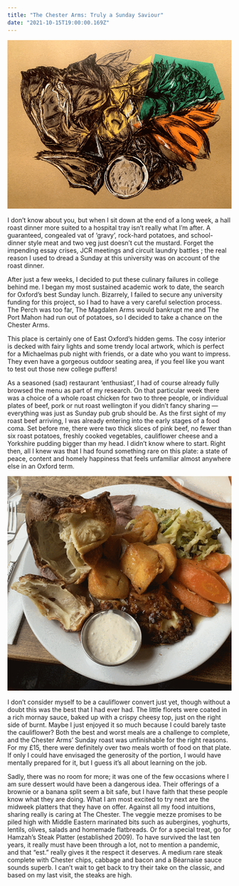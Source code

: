 ```yaml
---
title: "The Chester Arms: Truly a Sunday Saviour"
date: "2021-10-15T19:00:00.169Z"
---
```


![Roast Dinner](./illustration.png)

I don’t know about you, but when I sit down at the end of a long week, a hall roast dinner more suited to a hospital tray isn’t really what I’m after. A guaranteed, congealed vat of ‘gravy’, rock-hard potatoes, and school-dinner style meat and two veg just doesn’t cut the mustard. Forget the impending essay crises, JCR meetings and circuit laundry battles ; the real reason I used to dread a Sunday at this university was on account of the roast dinner.

After just a few weeks, I decided to put these culinary failures in college behind me. I began my most sustained academic work to date, the search for Oxford’s best Sunday lunch. Bizarrely, I failed to secure any university funding for this project, so I had to have a very careful selection process. The Perch was too far, The Magdalen Arms would bankrupt me and The Port Mahon had run out of potatoes, so I decided to take a chance on the Chester Arms.

This place is certainly one of East Oxford’s hidden gems. The cosy interior is decked with fairy lights and some trendy local artwork, which is perfect for a Michaelmas pub night with friends, or a date who you want to impress. They even have a gorgeous outdoor seating area, if you feel like you want to test out those new college puffers!

As a seasoned (sad) restaurant ‘enthusiast’, I had of course already fully browsed the menu as part of my research. On that particular week there was a choice of a whole roast chicken for two to three people, or individual plates of beef, pork or nut roast wellington if you didn’t fancy sharing — everything was just as Sunday pub grub should be. As the first sight of my roast beef arriving, I was already entering into the early stages of a food coma. Set before me, there were two thick slices of pink beef, no fewer than six roast potatoes, freshly cooked vegetables, cauliflower cheese and a Yorkshire pudding bigger than my head. I didn’t know where to start. Right then, all I knew was that I had found something rare on this plate: a state of peace, content and homely happiness that feels unfamiliar almost anywhere else in an Oxford term.

![Beef with all the trimmings](./roastbeef.png)

I don’t consider myself to be a cauliflower convert just yet, though without a doubt this was the best that I had ever had. The little florets were coated in a rich mornay sauce, baked up with a crispy cheesy top, just on the right side of burnt. Maybe I just enjoyed it so much because I could barely taste the cauliflower?
Both the best and worst meals are a challenge to complete, and the Chester Arms’ Sunday roast was unfinishable for the right reasons. For my £15, there were definitely over two meals worth of food on that plate. If only I could have envisaged the generosity of the portion, I would have mentally prepared for it, but I guess it’s all about learning on the job.

Sadly, there was no room for more; it was one of the few occasions where I am sure dessert would have been a dangerous idea. Their offerings of a brownie or a banana split seem a bit safe, but I have faith that these people know what they are doing. What I am most excited to try next are the midweek platters that they have on offer. Against all my food intuitions, sharing really is caring at The Chester. The veggie mezze promises to be piled high with Middle Eastern marinated bits such as aubergines, yoghurts, lentils, olives, salads and homemade flatbreads. Or for a special treat, go for Hamzah’s Steak Platter (established 2009). To have survived the last ten years, it really must have been through a lot, not to mention a pandemic, and that “est.” really gives it the respect it deserves. A medium rare steak complete with Chester chips, cabbage and bacon and a Béarnaise sauce sounds superb. I can’t wait to get back to try their take on the classic, and based on my last visit, the steaks are high.
